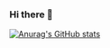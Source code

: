 ### Hi there 👋

[![Anurag's GitHub stats](https://github-readme-stats.vercel.app/api?username=eliziebluiz)](https://github.com/anuraghazra/github-readme-stats)


<!--
**eliziebluiz/eliziebluiz** is a ✨ _special_ ✨ repository because its `README.md` (this file) appears on your GitHub profile.

Here are some ideas to get you started:

- 🔭 I’m currently working on ...
- 🌱 I’m currently learning ...
- 👯 I’m looking to collaborate on ...
- 🤔 I’m looking for help with ...
- 💬 Ask me about ...
- 📫 How to reach me: ...
- 😄 Pronouns: ...
- ⚡ Fun fact: ...
-->
